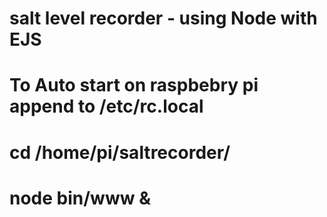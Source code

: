 # salt level recorder - using Node with EJS

# To Auto start on raspbebry pi append to /etc/rc.local
# cd /home/pi/saltrecorder/
# node bin/www &

